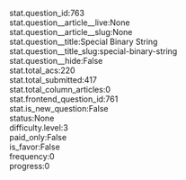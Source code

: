 stat.question_id:763  
stat.question__article__live:None  
stat.question__article__slug:None  
stat.question__title:Special Binary String  
stat.question__title_slug:special-binary-string  
stat.question__hide:False  
stat.total_acs:220  
stat.total_submitted:417  
stat.total_column_articles:0  
stat.frontend_question_id:761  
stat.is_new_question:False  
status:None  
difficulty.level:3  
paid_only:False  
is_favor:False  
frequency:0  
progress:0  
